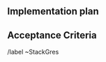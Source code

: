 
<!--Introduction to the problem -->


## Implementation plan
<!-- If you know, implementation plan -->

## Acceptance Criteria
<!-- Acceptance Criteria, Definition of Done, describe the expected output -->


/label ~StackGres
